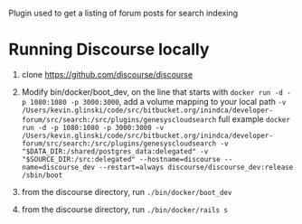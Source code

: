 Plugin used to get a listing of forum posts for search indexing

# Running Discourse locally

1. clone https://github.com/discourse/discourse
2. Modify bin/docker/boot_dev, on the line that starts with `docker run -d -p 1080:1080 -p 3000:3000`, add a volume mapping to your local path `-v /Users/kevin.glinski/code/src/bitbucket.org/inindca/developer-forum/src/search:/src/plugins/genesyscloudsearch` full example `docker run -d -p 1080:1080 -p 3000:3000 -v /Users/kevin.glinski/code/src/bitbucket.org/inindca/developer-forum/src/search:/src/plugins/genesyscloudsearch -v "$DATA_DIR:/shared/postgres_data:delegated" -v "$SOURCE_DIR:/src:delegated" --hostname=discourse --name=discourse_dev --restart=always discourse/discourse_dev:release /sbin/boot`

3. from the discourse directory, run `./bin/docker/boot_dev`
4. from the discourse directory, run `./bin/docker/rails s`
